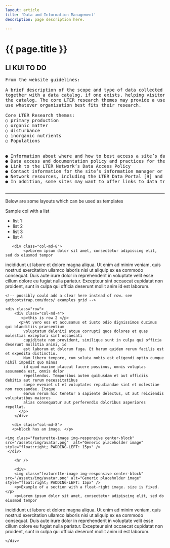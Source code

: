 ```yaml
---
layout: article
title: 'Data and Information Management'
description: page description here.

---
```


<h1>{{ page.title }}</h1>
	
<!-- how to col: individual articles can vary the col widths; for full-width total should = 12. 
	col-md scales up (med to large desktops), and automatically stacks on phones and tablets (within the row). -->



<div id="main-container">

<h2>LI KUI TO DO</h2>

<pre>
From the website guidelines:

A brief description of the scope and type of data collected at a site. This description should work
together with a data catalog, if one exists, helping visitors to determine whether to invest in exploring
the catalog. The core LTER research themes may provide a useful organizing principle, but sites should
use whatever organization best fits their research.

Core LTER Research themes:
○ primary production
○ organic matter
○ disturbance
○ inorganic nutrients
○ Populations


● Information about where and how to best access a site’s data and metadata.
● Data access and documentation policy and practices for the LTER site
● Link to the LTER Network’s Data Access Policy
● Contact information for the site’s information manager or link to the contact page of the site.
● Network resources, including the LTER Data Portal [9] and the Environmental Data Initiative [10].
● In addition, some sites may want to offer links to data training opportunities for students and faculty

</pre>

</div>


<hr/>

<p>Below are some layouts which can be used as templates </p>

<div id="main-container">
	<div class="row">
	       <div class="col-md-4">
           <p>Sample col with a list </p>
            <ul>
                <li>list 1</li>
                <li>list 2</li>
                <li>list 3</li>
                <li>list 4</li>
            </ul>
        </div>

       <div class="col-md-8">
            <p>Lorem ipsum dolor sit amet, consectetur adipiscing elit, sed do eiusmod tempor 
incididunt ut labore et dolore magna aliqua. Ut enim ad minim veniam, quis nostrud 
exercitation ullamco laboris nisi ut aliquip ex ea commodo consequat. Duis aute irure 
dolor in reprehenderit in voluptate velit esse cillum dolore eu fugiat nulla pariatur. 
Excepteur sint occaecat cupidatat non proident, sunt in culpa qui officia deserunt mollit 
anim id est laborum.
          </p>
        </div>
   </div>
    
    <!-- possibly could add a clear here instead of row. see getbootstrap.com/docs/ examples grid -->
    
    <div class="row"> 
        <div class="col-md-4">
           <p>this is row 2 </p>
          <p>At vero eos et accusamus et iusto odio dignissimos ducimus qui blanditiis praesentium 
            voluptatum deleniti atque corrupti quos dolores et quas molestias excepturi sint occaecati 
            cupiditate non provident, similique sunt in culpa qui officia deserunt mollitia animi, id 
            est laborum et dolorum fuga. Et harum quidem rerum facilis est et expedita distinctio. 
            Nam libero tempore, cum soluta nobis est eligendi optio cumque nihil impedit quo minus 
            id quod maxime placeat facere possimus, omnis voluptas assumenda est, omnis dolor 
            repellendus. Temporibus autem quibusdam et aut officiis debitis aut rerum necessitatibus 
            saepe eveniet ut et voluptates repudiandae sint et molestiae non recusandae. Itaque 
            earum rerum hic tenetur a sapiente delectus, ut aut reiciendis voluptatibus maiores 
            alias consequatur aut perferendis doloribus asperiores repellat.
          </p>
        </div>

       <div class="col-md-8">
       <p>block has an image. </p>
       
    <img class="featurette-image img-responsive center-block" src="/assets/img/avatar.png"  alt="Generic placeholder image" style="float:right; PADDING-LEFT: 15px" />       
     </div>
     
        <hr />
        
        <div>
        <img class="featurette-image img-responsive center-block" src="/assets/img/avatar.png" alt="Generic placeholder image" style="float:right; PADDING-LEFT: 15px" />
        <p>Example of a section with a float-right image. size is fixed.</p>
        <p>Lorem ipsum dolor sit amet, consectetur adipiscing elit, sed do eiusmod tempor 
incididunt ut labore et dolore magna aliqua. Ut enim ad minim veniam, quis nostrud 
exercitation ullamco laboris nisi ut aliquip ex ea commodo consequat. Duis aute irure 
dolor in reprehenderit in voluptate velit esse cillum dolore eu fugiat nulla pariatur. 
Excepteur sint occaecat cupidatat non proident, sunt in culpa qui officia deserunt mollit 
anim id est laborum.</p>
        </div>
        
     
    </div>